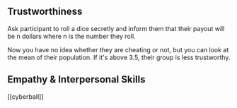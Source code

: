 Trustworthiness
---------------

Ask participant to roll a dice secretly and inform them that their payout will be n dollars where n is the number they roll.

Now you have no idea whether they are cheating or not, but you can look at the mean of their population. If it's above 3.5, their group is less trustworthy.

Empathy & Interpersonal Skills
------------------------------

[[cyberball]]

